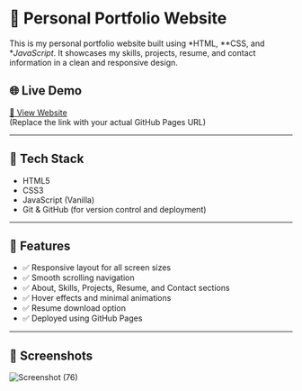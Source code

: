 # 💼 Personal Portfolio Website

This is my personal portfolio website built using *HTML, **CSS, and **JavaScript*. It showcases my skills, projects, resume, and contact information in a clean and responsive design.

## 🌐 Live Demo

[🔗 View Website](https://KSNIKSHITHA.github.io/portfolio/)  
(Replace the link with your actual GitHub Pages URL)

---

## 🧰 Tech Stack

- HTML5
- CSS3
- JavaScript (Vanilla)
- Git & GitHub (for version control and deployment)

---

## 📂 Features

- ✅ Responsive layout for all screen sizes
- ✅ Smooth scrolling navigation
- ✅ About, Skills, Projects, Resume, and Contact sections
- ✅ Hover effects and minimal animations
- ✅ Resume download option
- ✅ Deployed using GitHub Pages

---

## 📸 Screenshots

![Screenshot (76)](https://github.com/user-attachments/assets/7c579958-bb58-4996-b89d-3d76c2cd44c3)


